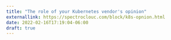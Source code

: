 ```yaml
---
title: "The role of your Kubernetes vendor's opinion"
externallink: https://spectroclouc.com/block/k8s-opnion.html
date: 2022-02-16T17:19:04-06:00
draft: true
---
```


